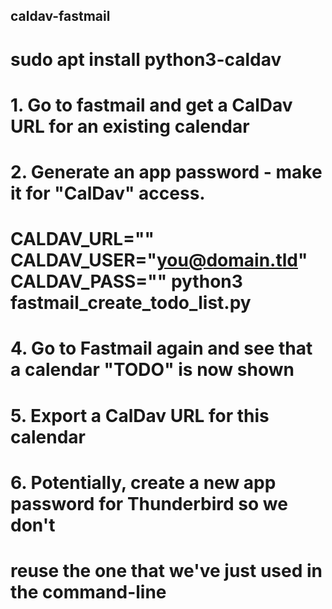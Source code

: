 ## caldav-fastmail


#
#  sudo apt install python3-caldav
#
# 1. Go to fastmail and get a CalDav URL for an existing calendar
# 2. Generate an app password - make it for "CalDav" access.
#
#  CALDAV_URL="<obtail from Fastmail export>" CALDAV_USER="you@domain.tld" CALDAV_PASS="<Fastmail app password>" python3 fastmail_create_todo_list.py
#
#  4. Go to Fastmail again and see that a calendar "TODO" is now shown
#  5. Export a CalDav URL for this calendar
#  6. Potentially, create a new app password for Thunderbird so we don't
#     reuse the one that we've just used in the command-line
